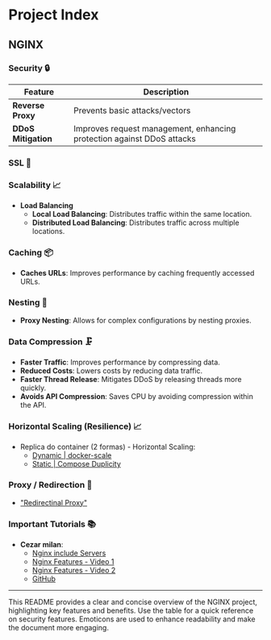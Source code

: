 # Project Index

## NGINX

### Security 🔒

| Feature                | Description                                                                 |
|------------------------|-----------------------------------------------------------------------------|
| **Reverse Proxy**      | Prevents basic attacks/vectors                                             |
| **DDoS Mitigation**    | Improves request management, enhancing protection against DDoS attacks      |

### SSL 🔐

### Scalability 📈

- **Load Balancing**
  - **Local Load Balancing**: Distributes traffic within the same location.
  - **Distributed Load Balancing**: Distributes traffic across multiple locations.

### Caching 📦

- **Caches URLs**: Improves performance by caching frequently accessed URLs.

### Nesting 🌳

- **Proxy Nesting**: Allows for complex configurations by nesting proxies.

### Data Compression 🗜️

- **Faster Traffic**: Improves performance by compressing data.
- **Reduced Costs**: Lowers costs by reducing data traffic.
- **Faster Thread Release**: Mitigates DDoS by releasing threads more quickly.
- **Avoids API Compression**: Saves CPU by avoiding compression within the API.

### Horizontal Scaling (Resilience) 📈
- Replica do container (2 formas) - Horizontal Scaling:
  * [Dynamic | docker-scale](https://youtu.be/9aOpRhm33oM)
  * [Static | Compose Duplicity](https://youtu.be/bFZurhL14LA)

### Proxy / Redirection 🔄
- ["Redirectinal Proxy"](https://youtu.be/bFZurhL14LA)

### Important Tutorials 📚️
- **Cezar milan**:
  * [Nginx include Servers](https://youtu.be/WeoZ4Ego1vs)
  * [Nginx Features - Video 1](https://youtu.be/E51dIa0ZcGs)
  * [Nginx Features - Video 2](https://youtu.be/Sa74-4ExZ4Q)
  * [GitHub](https://github.com/wesleymilan/nginx-for-nodejs/blob/main/config/nginx/nginx.conf)
---

This README provides a clear and concise overview of the NGINX project, highlighting key features and benefits. Use the table for a quick reference on security features. Emoticons are used to enhance readability and make the document more engaging.